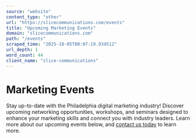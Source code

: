 ```yaml
---
source: "website"
content_type: "other"
url: "https://slicecommunications.com/events"
title: "Upcoming Marketing Events"
domain: "slicecommunications.com"
path: "/events"
scraped_time: "2025-10-05T00:07:19.934512"
url_depth: 1
word_count: 44
client_name: "slice-communications"
---
```


# Marketing Events

Stay up-to-date with the Philadelphia digital marketing industry! Discover upcoming networking opportunities, workshops, and seminars designed to enhance your marketing skills and connect you with industry leaders. Learn more about our upcoming events below, and [contact us today](https://slicecommunications.com/contact) to learn more.